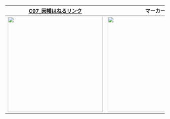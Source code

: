 ﻿|[C97_因幡はねるリンク](https://taninatsumi.github.io/C97_AR_Ina/)|マーカー|
|---|---|
|<img src="https://taninatsumi.github.io/C97_AR_Ina/assets/logo_qr.png" width="300px">|<img src="https://taninatsumi.github.io/C97_AR_Ina/assets/logo_marker.png" width="300px">|
